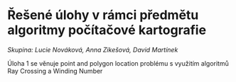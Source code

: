 # **Řešené úlohy v rámci předmětu algoritmy počítačové kartografie**

*Skupina: Lucie Nováková, Anna Zikešová, David Martínek*


Úloha 1 se věnuje point and polygon location problému s využitím algoritmů Ray Crossing a Winding Number
